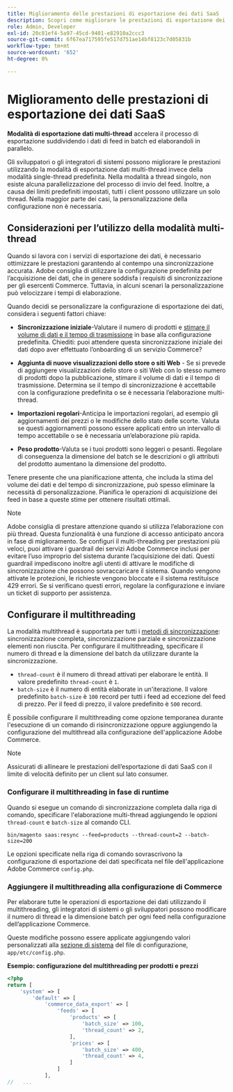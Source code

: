 ```yaml
---
title: Miglioramento delle prestazioni di esportazione dei dati SaaS
description: Scopri come migliorare le prestazioni di esportazione dei dati SaaS per Commerce Services utilizzando la modalità di esportazione dei dati con più thread.
role: Admin, Developer
exl-id: 20c81ef4-5a97-45cd-9401-e82910a2ccc3
source-git-commit: 6f67ea717595fe517d751ae14bf8123c7d05831b
workflow-type: tm+mt
source-wordcount: '652'
ht-degree: 0%

---
```


# Miglioramento delle prestazioni di esportazione dei dati SaaS

**Modalità di esportazione dati multi-thread** accelera il processo di esportazione suddividendo i dati di feed in batch ed elaborandoli in parallelo.

Gli sviluppatori o gli integratori di sistemi possono migliorare le prestazioni utilizzando la modalità di esportazione dati multi-thread invece della modalità single-thread predefinita. Nella modalità a thread singolo, non esiste alcuna parallelizzazione del processo di invio del feed. Inoltre, a causa dei limiti predefiniti impostati, tutti i client possono utilizzare un solo thread. Nella maggior parte dei casi, la personalizzazione della configurazione non è necessaria.

## Considerazioni per l’utilizzo della modalità multi-thread

Quando si lavora con i servizi di esportazione dei dati, è necessario ottimizzare le prestazioni garantendo al contempo una sincronizzazione accurata.
Adobe consiglia di utilizzare la configurazione predefinita per l’acquisizione dei dati, che in genere soddisfa i requisiti di sincronizzazione per gli esercenti Commerce. Tuttavia, in alcuni scenari la personalizzazione può velocizzare i tempi di elaborazione.

Quando decidi se personalizzare la configurazione di esportazione dei dati, considera i seguenti fattori chiave:

- **Sincronizzazione iniziale**-Valutare il numero di prodotti e [stimare il volume di dati e il tempo di trasmissione](estimate-data-volume-sync-time.md) in base alla configurazione predefinita. Chiediti: puoi attendere questa sincronizzazione iniziale dei dati dopo aver effettuato l’onboarding di un servizio Commerce?

- **Aggiunta di nuove visualizzazioni dello store o siti Web** - Se si prevede di aggiungere visualizzazioni dello store o siti Web con lo stesso numero di prodotti dopo la pubblicazione, stimare il volume di dati e il tempo di trasmissione. Determina se il tempo di sincronizzazione è accettabile con la configurazione predefinita o se è necessaria l’elaborazione multi-thread.

- **Importazioni regolari**-Anticipa le importazioni regolari, ad esempio gli aggiornamenti dei prezzi o le modifiche dello stato delle scorte. Valuta se questi aggiornamenti possono essere applicati entro un intervallo di tempo accettabile o se è necessaria un’elaborazione più rapida.

- **Peso prodotto**-Valuta se i tuoi prodotti sono leggeri o pesanti. Regolare di conseguenza la dimensione del batch se le descrizioni o gli attributi del prodotto aumentano la dimensione del prodotto.

Tenere presente che una pianificazione attenta, che includa la stima del volume dei dati e del tempo di sincronizzazione, può spesso eliminare la necessità di personalizzazione. Pianifica le operazioni di acquisizione dei feed in base a queste stime per ottenere risultati ottimali.

>[!NOTE]
>
>Adobe consiglia di prestare attenzione quando si utilizza l’elaborazione con più thread. Questa funzionalità è una funzione di accesso anticipato ancora in fase di miglioramento. Se configuri il multi-threading per prestazioni più veloci, puoi attivare i guardrail dei servizi Adobe Commerce inclusi per evitare l’uso improprio del sistema durante l’acquisizione dei dati. Questi guardrail impediscono inoltre agli utenti di attivare le modifiche di sincronizzazione che possono sovraccaricare il sistema. Quando vengono attivate le protezioni, le richieste vengono bloccate e il sistema restituisce 429 errori. Se si verificano questi errori, regolare la configurazione e inviare un ticket di supporto per assistenza.

## Configurare il multithreading

La modalità multithread è supportata per tutti i [metodi di sincronizzazione](data-synchronization.md#synchronization-process): sincronizzazione completa, sincronizzazione parziale e sincronizzazione elementi non riuscita. Per configurare il multithreading, specificare il numero di thread e la dimensione del batch da utilizzare durante la sincronizzazione.

- `thread-count` è il numero di thread attivati per elaborare le entità. Il valore predefinito `thread-count` è `1`.
- `batch-size` è il numero di entità elaborate in un&#39;iterazione. Il valore predefinito `batch-size` è `100` record per tutti i feed ad eccezione del feed di prezzo. Per il feed di prezzo, il valore predefinito è `500` record.

È possibile configurare il multithreading come opzione temporanea durante l&#39;esecuzione di un comando di risincronizzazione oppure aggiungendo la configurazione del multithread alla configurazione dell&#39;applicazione Adobe Commerce.

>[!NOTE]
>
>Assicurati di allineare le prestazioni dell’esportazione di dati SaaS con il limite di velocità definito per un client sul lato consumer.

### Configurare il multithreading in fase di runtime

Quando si esegue un comando di sincronizzazione completa dalla riga di comando, specificare l&#39;elaborazione multi-thread aggiungendo le opzioni `thread-count` e `batch-size` al comando CLI.

```
bin/magento saas:resync --feed=products --thread-count=2 --batch-size=200
```

Le opzioni specificate nella riga di comando sovrascrivono la configurazione di esportazione dei dati specificata nel file dell&#39;applicazione Adobe Commerce `config.php`.

### Aggiungere il multithreading alla configurazione di Commerce

Per elaborare tutte le operazioni di esportazione dei dati utilizzando il multithreading, gli integratori di sistemi o gli sviluppatori possono modificare il numero di thread e la dimensione batch per ogni feed nella configurazione dell’applicazione Commerce.

Queste modifiche possono essere applicate aggiungendo valori personalizzati alla [sezione di sistema](https://experienceleague.adobe.com/en/docs/commerce-operations/configuration-guide/files/config-reference-configphp#system) del file di configurazione, `app/etc/config.php`.

**Esempio: configurazione del multithreading per prodotti e prezzi**

```php
<?php
return [
    'system' => [
        'default' => [
            'commerce_data_export' => [
                'feeds' => [
                    'products' => [
                        'batch_size' => 100,
                        'thread_count' => 2,
                    ],
                    'prices' => [
                        'batch_size' => 400,
                        'thread_count' => 4,
                    ]
                ]
            ],
//   ...
```

